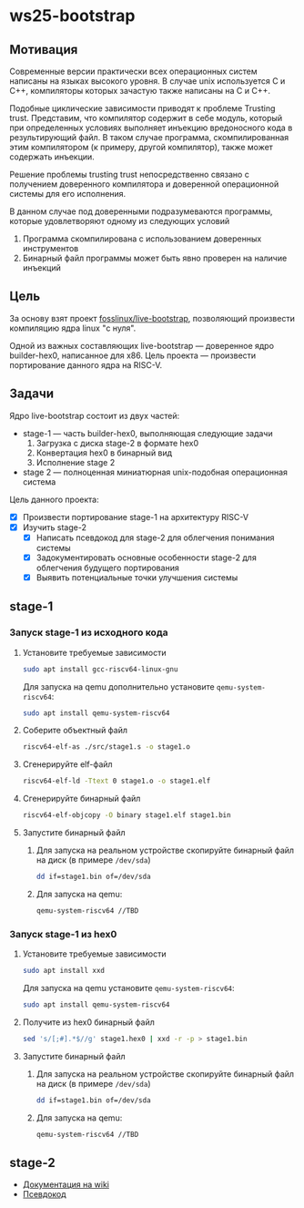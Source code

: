 # ws25-bootstrap

## Мотивация

Современные версии практически всех операционных систем написаны на языках высокого уровня. В случае unix используется C и C++, компиляторы которых зачастую также написаны на C и C++. 

Подобные циклические зависимости приводят к проблеме Trusting trust. Представим, что компилятор содержит в себе модуль, который при определенных условиях выполняет инъекцию вредоносного кода в результирующий файл. В таком случае программа, скомпилированная этим компилятором (к примеру, другой компилятор), также может содержать инъекции.

Решение проблемы trusting trust непосредственно связано с получением доверенного компилятора и доверенной операционной системы для его исполнения. 

В данном случае под доверенными подразумеваются программы, которые удовлетворяют одному из следующих условий
1. Программа скомпилирована с использованием доверенных инструментов
2. Бинарный файл программы может быть явно проверен на наличие инъекций

## Цель

За основу взят проект [fosslinux/live-bootstrap](https://github.com/fosslinux/live-bootstrap), позволяющий произвести компиляцию ядра linux "с нуля".

Одной из важных составляющих live-bootstrap &mdash; доверенное ядро builder-hex0, написанное для x86. Цель проекта &mdash; произвести портирование данного ядра на RISC-V.

## Задачи

Ядро live-bootstrap состоит из двух частей:
- stage-1 &mdash; часть builder-hex0, выполняющая следующие задачи
    1. Загрузка с диска stage-2 в формате hex0
    2. Конвертация hex0 в бинарный вид
    3. Исполнение stage 2
- stage 2 &mdash; полноценная миниатюрная unix-подобная операционная система

Цель данного проекта:
- [x] Произвести портирование stage-1 на архитектуру RISC-V
- [x] Изучить stage-2
    - [x] Написать псевдокод для stage-2 для облегчения понимания системы
    - [x] Задокументировать основные особенности stage-2 для облегчения будущего портирования 
    - [x] Выявить потенциальные точки улучшения системы

## stage-1

### Запуск stage-1 из исходного кода

1. Установите требуемые зависимости
    ```bash
    sudo apt install gcc-riscv64-linux-gnu
    ```
    Для запуска на qemu дополнительно установите `qemu-system-riscv64`:
    ```bash
    sudo apt install qemu-system-riscv64
    ```

2. Соберите объектный файл
    ```bash
    riscv64-elf-as ./src/stage1.s -o stage1.o
    ```
3. Сгенерируйте elf-файл
    ```bash
    riscv64-elf-ld -Ttext 0 stage1.o -o stage1.elf
    ```
4. Сгенерируйте бинарный файл
    ```bash
    riscv64-elf-objcopy -O binary stage1.elf stage1.bin
    ```
5. Запустите бинарный файл

    1. Для запуска на реальном устройстве скопируйте бинарный файл на диск (в примере `/dev/sda`) 

        ```bash
        dd if=stage1.bin of=/dev/sda
        ```

    2. Для запуска на qemu:

        ```bash
        qemu-system-riscv64 //TBD
        ```

### Запуск stage-1 из hex0

1. Установите требуемые зависимости
    ```bash
    sudo apt install xxd
    ```
    
    Для запуска на qemu установите `qemu-system-riscv64`:
    ```bash
    sudo apt install qemu-system-riscv64
    ```

2. Получите из hex0 бинарный файл
    ```bash
    sed 's/[;#].*$//g' stage1.hex0 | xxd -r -p > stage1.bin
    ```
5. Запустите бинарный файл

    1. Для запуска на реальном устройстве скопируйте бинарный файл на диск (в примере `/dev/sda`) 

        ```bash
        dd if=stage1.bin of=/dev/sda
        ```

    2. Для запуска на qemu:

        ```bash
        qemu-system-riscv64 //TBD

## stage-2

- [Документация на wiki](./wiki)
- [Псевдокод](./disassemple.c)
